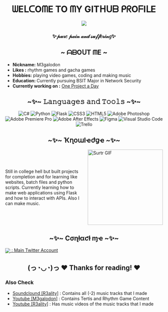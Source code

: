 <h1 align="center">ᗯEᒪᑕOᗰE TO ᗰY GITᕼᑌᗷ ᑭᖇOᖴIᒪE</h1>

<div align="center">
    <img src="https://media1.tenor.com/m/B7sjVyIi7H0AAAAC/surtr-arknights.gif">
</div>
<h3 align="center">✨𝓅𝓊𝓇𝑒 𝓅𝒶𝒾𝓃 𝒶𝓃𝒹 𝓈𝓊𝒻𝒻𝑒𝓇𝒾𝓃𝑔✨</h3>

<h2 align="center">~ ᗩᗷOᑌT ᗰE  ~</h2>

- <b>Nickname:</b> M3galodon
- <b>Likes :</b> rhythm games and gacha games 
- <b>Hobbies:</b> playing video games, coding and making music
- <b>Education: </b> Currently pursuing BSIT Major in Network Security
- <b>Currently working on :</b> [One Project a Day](https://github.com/M3galodn81/test-projects)

<h2 align="center">~✨~ 𝙻𝚊𝚗𝚐𝚞𝚊𝚐𝚎𝚜 𝚊𝚗𝚍 𝚃𝚘𝚘𝚕𝚜 ~✨~ </h2>

<div align="center">
<img src="https://img.shields.io/badge/c%23-%23239120.svg?style=for-the-badge&logo=csharp&logoColor=white" alt="C#" />
<img src="https://img.shields.io/badge/python-3670A0?style=for-the-badge&logo=python&logoColor=ffdd54" alt="Python" />
<img src="https://img.shields.io/badge/flask-%23000.svg?style=for-the-badge&logo=flask&logoColor=white" alt="Flask" />
<img src="https://img.shields.io/badge/css3-%231572B6.svg?style=for-the-badge&logo=css3&logoColor=white" alt="CSS3" />
<img src="https://img.shields.io/badge/html5-%23E34F26.svg?style=for-the-badge&logo=html5&logoColor=white" alt="HTML5" />
<img src="https://img.shields.io/badge/adobe%20photoshop-%2331A8FF.svg?style=for-the-badge&logo=adobe%20photoshop&logoColor=white" alt="Adobe Photoshop" />
<img src="https://img.shields.io/badge/Adobe%20Premiere%20Pro-9999FF.svg?style=for-the-badge&logo=Adobe%20Premiere%20Pro&logoColor=white" alt="Adobe Premiere Pro" />
<img src="https://img.shields.io/badge/Adobe%20After%20Effects-9999FF.svg?style=for-the-badge&logo=Adobe%20After%20Effects&logoColor=white" alt="Adobe After Effects" />
<img src="https://img.shields.io/badge/figma-%23F24E1E.svg?style=for-the-badge&logo=figma&logoColor=white" alt="Figma" />
<img src="https://img.shields.io/badge/Visual%20Studio%20Code-0078d7.svg?style=for-the-badge&logo=visual-studio-code&logoColor=white" alt="Visual Studio Code" />
<img src="https://img.shields.io/badge/Trello-%23026AA7.svg?style=for-the-badge&logo=Trello&logoColor=white" alt="Trello" /> </div> 

<h2 align="center">~✨~ ҠղօաӀҽժցҽ ~✨~ </h2>

<div style="display: flex; align-items: center; justify-content: center;">
  <p style="margin-right: 20px;">
    Still in college hell but built projects for completion and for learning like websites, batch files and python scripts. Currently learning how to make web applications using Flask and how to interact with APIs. Also I can make music.
  </p>
  <img src="https://media1.tenor.com/m/35yueUTXclYAAAAC/arknights-surtr.gif" alt="Surtr GIF" style="float: right; object-fit: contain; width: 240px; height: auto;"  />
</div>

<h2 align="center">~✨~ Cσɳƚαƈƚ ɱҽ ~✨~ </h2>

<a href="https://x.com/M3galodnOffical"> <img align="center"  src ="https://img.shields.io/badge/X-%23000000.svg?style=for-the-badge&logo=X&logoColor=white"/>  : Main Twitter Account</a>

<h2 align="center">(っ◔◡◔)っ ♥ Thanks for reading! ♥</h2>

### Also Check
- [Soundclound [R3ality]](https://soundcloud.com/r3ality_music) : Contains all (-2) music tracks that I made
- [Youtube [M3galodon]](https://www.youtube.com/@M3galodon_Official) : Contains Tertis and Rhythm Game Content
- [Youtube [R3ality]](https://www.youtube.com/@M3galodon_Music) : Has music videos of the music tracks that I made



